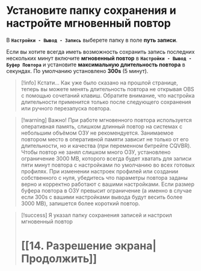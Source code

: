 # **Установите папку сохранения** и **настройте мгновенный повтор**

В **`Настройки - Вывод - Запись`** выберете папку в поле **путь записи**.

Если вы хотите всегда иметь возможность сохранить запись последних нескольких минут включите **мгновенный повтор** в **`Настройки - Вывод - Буфер Повтора`** и установите **максимальную длительность повтора** в секундах. По умолчанию установлено **300s** (5 минут).

> [!info] Кстати...
> Как уже было сказано на прошлой странице, теперь вы можете менять длительность повтора не открывая OBS с помощью сочетаний клавиш. Обратите внимание, что настройка длительности применится только после следующего сохранения или ручного перезапуска повтора.

> [!warning] Важно!
> При работе мгновенного повтора используется оперативная память, слишком длинный повтор на системах с небольшим объёмом ОЗУ не рекомендуется. Занимаемое повтором место в оперативной памяти зависит не только от его длительности, но и качества (при переменном битрейте CQVBR). Чтобы повтор не занял слишком много ОЗУ, установлено ограничение 3000 MB, которого всегда будет хватать для записи пяти минут повтора с настройками по умолчанию во всех готовых профилях. При изменении настроек профилей или создании собственного с нуля, убедитесь что параметры повтора заданы верно и корректно работают с вашими настройками. Если размер буфера повтора в ОЗУ превысит ограничение (а именно в случае если 300s с вашими настройками вывода будут весить более 3000 MB), запишется более короткий повтор.

> [!success] Я указал папку сохранения записей и настроил мгновенный повтор
> # [[14. Разрешение экрана|Продолжить]]